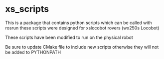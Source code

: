 # xs_scripts
This is a package that contains python scripts which can be called with rosrun 
these scripts were designed for xslocobot rovers (wx250s Locobot) 

These scripts have been modified to run on the physical robot

Be sure to update CMake file to include new scripts otherwise they will not be added to PYTHONPATH


